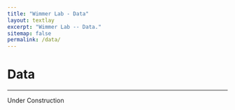 ```yaml
---
title: "Wimmer Lab - Data"
layout: textlay
excerpt: "Wimmer Lab -- Data."
sitemap: false
permalink: /data/
---
```


# Data

---

Under Construction
